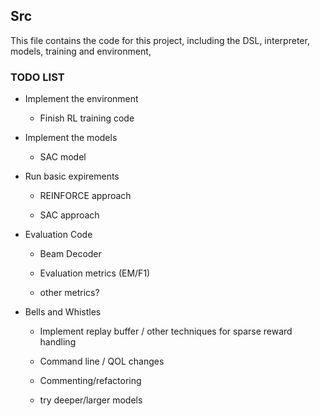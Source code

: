 ## Src

This file contains the code for this project, including the DSL, interpreter, models, training and environment,

### TODO LIST


- Implement the environment
    
    - Finish RL training code
    
- Implement the models
    
    - SAC model

- Run basic expirements
    
    - REINFORCE approach

    - SAC approach

- Evaluation Code
    
    - Beam Decoder 

    - Evaluation metrics (EM/F1)

    - other metrics?

- Bells and Whistles
    
    - Implement replay buffer / other techniques for sparse reward handling

    - Command line / QOL changes

    - Commenting/refactoring

    - try deeper/larger models